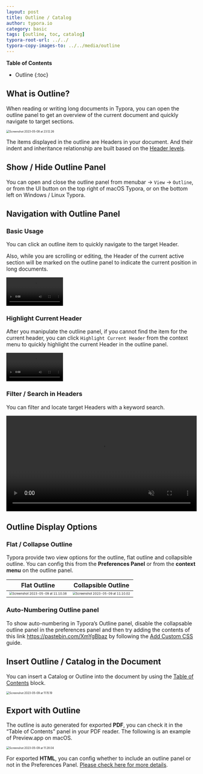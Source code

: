 ```yaml
---
layout: post
title: Outline / Catalog
author: typora.io
category: basic
tags: [outline, toc, catalog]
typora-root-url: ../../
typora-copy-images-to: ../../media/outline
---
```


**Table of Contents**

* Outline
{:toc}


## What is Outline?

When reading or writing long documents in Typora, you can open the outline panel to get an overview of the current document and quickly navigate to target sections.

<img src="/media/outline/Screenshot 2023-05-08 at 23.12.26.png" alt="Screenshot 2023-05-08 at 23.12.26" style="zoom:50%;" />

The items displayed in the outline are Headers in your document. And their indent and inheritance relationship are built based on the [Header levels](/Markdown-Reference/#Headers).

## Show / Hide Outline Panel

You can open and close the outline panel from menubar → `View` → `Outline`, or from the UI button on the top right of macOS Typora, or on the bottom left on Windows / Linux Typora.

## Navigation with Outline Panel

### Basic Usage

You can click an outline item to quickly navigate to the target Header.

Also, while you are scrolling or editing, the Header of the current active section will be marked on the outline panel to indicate the current position in long documents.

<video src="/media/outline/outline.mp4" autoplay loop style="zoom:50%"></video>

### Highlight Current Header

After you manipulate the outline panel, if you cannot find the item for the current header, you can click `Highlight Current Header` from the context menu to quickly highlight the current Header in the outline panel.

<video src="/media/outline/highlight-outline.mp4" autoplay loop style="zoom:50%"></video>

### Filter / Search in Headers

You can filter and locate target Headers with a keyword search.

<video src="/media/outline/outline-filter.mp4" preload="auto" autoplay="autoplay" style="width: 100%;" muted="muted" loop></video>

## Outline Display Options

### Flat  / Collapse Outline

Typora provide two view options for the outline, flat outline and collapsible outline. You can config this from the **Preferences Panel** or from the **context menu** on the outline panel.

| Flat Outline                                                 | Collapsible Outline                                          |
| ------------------------------------------------------------ | ------------------------------------------------------------ |
| <img src="/media/outline/Screenshot 2023-05-09 at 11.10.38.png" alt="Screenshot 2023-05-09 at 11.10.38" style="zoom:50%;" /> | <img src="/media/outline/Screenshot 2023-05-09 at 11.10.02.png" alt="Screenshot 2023-05-09 at 11.10.02" style="zoom:50%;" /> |

### Auto-Numbering Outline panel

To show auto-numbering in Typora’s Outline panel, disable the collapsable outline panel in the preferences panel and then try adding the contents of this link https://pastebin.com/XmYgBbaz by following the [Add Custom CSS](/Add-Custom-CSS/) guide.

## Insert Outline / Catalog in the Document

You can insert a Catalog or Outline into the document by using the [Table of Contents](/TOC) block.

<img src="/media/outline/Screenshot 2023-05-09 at 11.15.19.png" alt="Screenshot 2023-05-09 at 11.15.19" style="zoom:50%;" />

## Export with Outline

The outline is auto generated for exported **PDF**, you can check it in the “Table of Contents” panel in your PDF reader. The following is an example of Preview.app on macOS.

<img src="/media/outline/Screenshot 2023-05-09 at 11.28.04.png" alt="Screenshot 2023-05-09 at 11.28.04" style="zoom:50%;" />

For exported **HTML**, you can config whether to include an outline panel or not in the Preferences Panel. [Please check here for more details](/Export/#outline).

